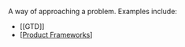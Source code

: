 A way of approaching a problem. Examples include: 

- [[GTD]]
- [[Product Frameworks]] 


[//begin]: # "Autogenerated link references for markdown compatibility"
[Getting-Things-Done]: ../Frameworks/Getting-Things-Done.md "Getting Things Done"
[Product Frameworks]: <../Career/Product Frameworks.md> "Product Frameworks"
[//end]: # "Autogenerated link references"
